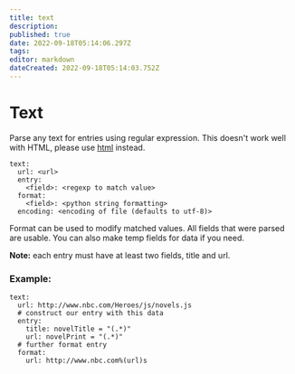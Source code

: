 ```yaml
---
title: text
description: 
published: true
date: 2022-09-18T05:14:06.297Z
tags: 
editor: markdown
dateCreated: 2022-09-18T05:14:03.752Z
---
```


# Text
Parse any text for entries using regular expression. This doesn't work well with HTML, please use [html](/Plugins/html) instead.

```
text:
  url: <url>
  entry:
    <field>: <regexp to match value>
  format:
    <field>: <python string formatting>
  encoding: <encoding of file (defaults to utf-8)>
```

Format can be used to modify matched values. All fields that were parsed are usable. You can also make temp fields for data if you need.

**Note:** each entry must have at least two fields, title and url.

### Example:
```
text:
  url: http://www.nbc.com/Heroes/js/novels.js
  # construct our entry with this data
  entry:
    title: novelTitle = "(.*)"
    url: novelPrint = "(.*)"
  # further format entry
  format:
    url: http://www.nbc.com%(url)s
```